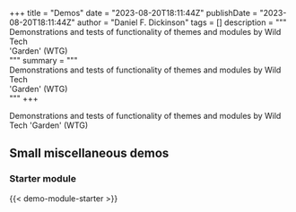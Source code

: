 +++
title = "Demos"
date = "2023-08-20T18:11:44Z"
publishDate = "2023-08-20T18:11:44Z"
author = "Daniel F. Dickinson"
tags = []
description = """\
Demonstrations and tests of functionality of themes and modules by Wild Tech \
'Garden' (WTG)\
"""
summary = """\
Demonstrations and tests of functionality of themes and modules by Wild Tech \
'Garden' (WTG)\
"""
+++

Demonstrations and tests of functionality of themes and modules by Wild Tech
'Garden' (WTG)

## Small miscellaneous demos

### Starter module

{{< demo-module-starter >}}

